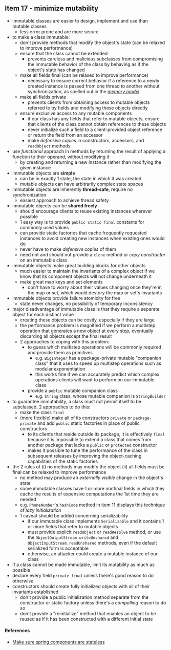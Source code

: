 ## Item 17 - minimize mutability

- immutable classes are easier to design, implement and use than mutable classes
  - less error prone and are more secure
- to make a class immutable:
  - don't provide methods that modify the object's state (can be relaxed to improve performance)
  - ensure that the class cannot be extended
    - prevents careless and malicious subclasses from compromising the immutable behavior of the class by behaving as if the object's state has changed
  - make all fields final (can be relaxed to improve performance)
    - necessary to ensure correct behavior if a reference to a newly created instance is passed from one thread to another without synchronization, as spelled out in the [*memory model*](https://docs.oracle.com/javase/specs/jls/se21/html/jls-17.html)
  - make all fields private
    - prevents clients from obtaining access to mutable objects referred to by fields and modifying these objects directly
  - ensure exclusive access to any mutable components
    - if our class has any fields that refer to mutable objects, ensure that clients of the class cannot obtain references to these objects
    - never initialize such a field to a client-provided object reference or return the field from an accessor
    - make *defensive copies* in constructors, accessors, and `readObject` methods
- use *functional* approach in methods by returning the result of applying a function to their operand, without modifying it
  - by creating and returning a new instance rather than modifying the given instance
- immutable objects are **simple**
  - can be in exactly 1 state, the state in which it was created
  - mutable objects can have arbitrarily complex state spaces
- immutable objects are inherently **thread-safe**, require no synchronization
  - easiest approach to achieve thread safety
- immutable objects can be **shared freely**
  - should encourage clients to reuse existing instances wherever possible
  - 1 easy way is to provide `public static final` constants for commonly used values
  - can provide static factories that cache frequently requested instances to avoid creating new instances when existing ones would do
  - never have to make *defensive copies* of them
  - need not and should not provide a `clone` method or *copy constructor* on an immutable class
- immutable objects make great building blocks for other objects
  - much easier to maintain the invariants of a complex object if we know that its component objects will not change underneath it
  - make great map keys and set elements
    - don't have to worry about their values changing once they're in the map or set, which would destory the map or set's invariants
- immutable objects provide failure atomicity for free
  - state never changes, no possibility of temporary inconsistency
- major disadvantage of immutable class is that they require a separate object for each distinct value
  - creating these objects can be costly, especially if they are large
  - the performance problem is magnified if we perform a multistep operation that generates a new object at every step, eventually discarding all objects except the final result
  - 2 approaches to coping with this problem:
    - to guess which multistep operations will be commonly required and provide them as primitives
      - e.g. `BigInteger` has a package-private mutable "companion class" that it uses to speed up multistep operations such as modular exponentiation
      - this works fine if we can accurately predict which complex operations clients will want to perform on our immutable class
    - provide a `public` mutable companion class
      - e.g. `String` class, whose mutable companion is `StringBuilder`
- to guarantee immutability, a class must not permit itself to be subclassed, 2 approaches to do this:
  - make the class `final`
  - (more flexible) make all of its constructors `private` or `package-private` and add `public` static factories in place of public constructors
    - to its clients that reside outside its package, it is effectively `final` because it is impossible to extend a class that comes from another package that lacks a `public` or `protected` constructor
    - makes it possible to tune the performance of the class in subsequent releases by improving the object-caching capabilities of the static factories
- the 2 rules of (i) no methods may modify the object (ii) all fields must be final can be relaxed to improve performance
  - no method may produce an *externally visible* change in the object's state
  - some immutable classes have 1 or more nonfinal fields in which they cache the results of expensive computations the 1st time they are needed
  - e.g. `PhoneNumber`'s `hashCode` method in item 11 displays this technique of *lazy initialization*
  - 1 caveat should be added concerning serializability
    - if our immutable class implements `Serializable` and it contains 1 or more fields that refer to mutable objects
    - must provide explicit `readObject` or `readResolve` method, or use the `ObjectOutputStream.writeUnshared` and `ObjectInputStream.readUnshared` methods, even if the default serialized form is acceptable
    - otherwise, an attacker could create a mutable instance of our class 
- if a class cannot be made immutable, limit its mutability as much as possible
- declare every field `private final` unless there's good reason to do otherwise
- constructors should create fully initialized objects with all of their invariants established
  - don't provide a public initialization method separate from the constructor or static factory unless there's a *compelling* reason to do so
  - don't provide a "reinitialize" method that enables an object to be reused as if it has been constructed with a different initial state


#### References
- [Make sure spring components are stateless](https://stackoverflow.com/questions/41803680/make-sure-spring-component-is-stateless)
